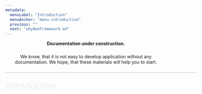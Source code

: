 ```yaml
---
metadata:
  menuLabel: "Introduction"
  menuAnchor: "menu-introduction"
  previous: ""
  next: "whyOwnFramework.md"
---
```


<p style="text-align: center;">
<b>Documentation under construction.</b>
</p>
<p style="text-align: center; margin: 24px 0px 24px 0px">
We know, that it is not easy to develop application without any documentation. We hope, that these materials will help you to start.
</p>
<div style="width: 600px; height: 1px; background: #bdbdbd; margin: auto; margin-bottom:24px"></div>
<div id='menu-introduction' style='font-size: 2em; font-weight:400; color: #ececed'>Introduction</div>